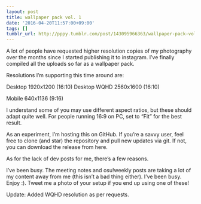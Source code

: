 ```yaml
---
layout: post
title: wallpaper pack vol. 1
date: '2016-04-20T11:57:00+09:00'
tags: []
tumblr_url: http://pppy.tumblr.com/post/143095966363/wallpaper-pack-vol-1
---
```

A lot of people have requested higher resolution copies of my photography over the months since I started publishing it to instagram. I’ve finally compiled all the uploads so far as a wallpaper pack.

Resolutions I’m supporting this time around are:

Desktop 1920x1200 (16:10)
Desktop WQHD 2560x1600 (16:10)


Mobile 640x1136 (9:16)


I understand some of you may use different aspect ratios, but these should adapt quite well. For people running 16:9 on PC, set to “Fit” for the best result.

As an experiment, I’m hosting this on GitHub. If you’re a savvy user, feel free to clone (and star) the repository and pull new updates via git. If not, you can download the release from here.

As for the lack of dev posts for me, there’s a few reasons.

I’ve been busy.
The meeting notes and osu!weekly posts are taking a lot of my content away from me (this isn’t a bad thing either).
I’ve been busy.
Enjoy :). Tweet me a photo of your setup if you end up using one of these!

Update: Added WQHD resolution as per requests.
